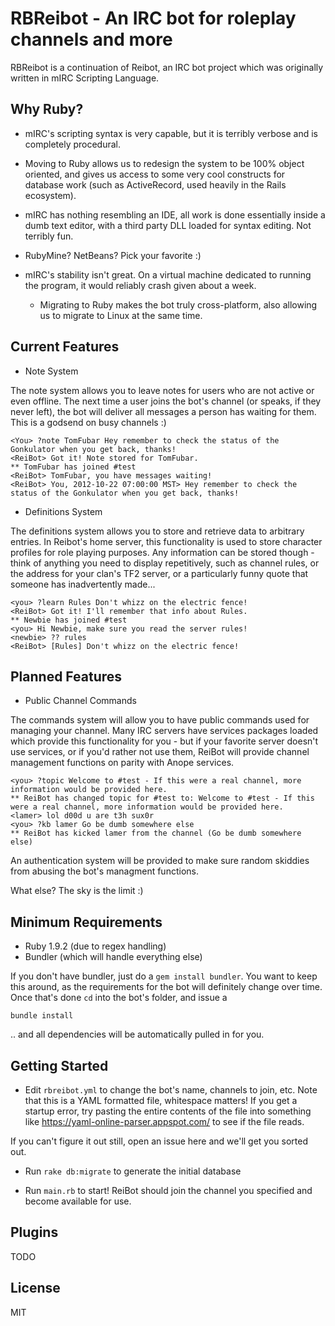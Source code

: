 RBReibot - An IRC bot for roleplay channels and more
====================================================

RBReibot is a continuation of Reibot, an IRC bot project which was originally written in mIRC Scripting Language.

Why Ruby?
---------

* mIRC's scripting syntax is very capable, but it is terribly verbose and is completely procedural.
  
 * Moving to Ruby allows us to redesign the system to be 100% object oriented, and gives us access to some very cool constructs for database work (such as ActiveRecord, used heavily in the Rails ecosystem).



* mIRC has nothing resembling an IDE, all work is done essentially inside a dumb text editor, with a third party DLL loaded for syntax editing. Not terribly fun.

 * RubyMine? NetBeans? Pick your favorite :)



* mIRC's stability isn't great. On a virtual machine dedicated to running the program, it would reliably crash given about a week.

  * Migrating to Ruby makes the bot truly cross-platform, also allowing us to migrate to Linux at the same time.


Current Features
----------------

* Note System

The note system allows you to leave notes for users who are not active or even offline. The next time a user joins the bot's channel (or speaks, if they never left), the bot will deliver all messages a person has waiting for them. This is a godsend on busy channels :)


    <You> ?note TomFubar Hey remember to check the status of the Gonkulator when you get back, thanks!
    <ReiBot> Got it! Note stored for TomFubar.
    ** TomFubar has joined #test
    <ReiBot> TomFubar, you have messages waiting!
    <ReiBot> You, 2012-10-22 07:00:00 MST> Hey remember to check the status of the Gonkulator when you get back, thanks!


* Definitions System

The definitions system allows you to store and retrieve data to arbitrary entries. In Reibot's home server, this functionality is used to store character profiles for role playing purposes. Any information can be stored though - think of anything you need to display repetitively, such as channel rules, or the address for your clan's TF2 server, or a particularly funny quote that someone has inadvertently made...

    <you> ?learn Rules Don't whizz on the electric fence!
    <ReiBot> Got it! I'll remember that info about Rules.
    ** Newbie has joined #test
    <you> Hi Newbie, make sure you read the server rules!
    <newbie> ?? rules
    <ReiBot> [Rules] Don't whizz on the electric fence!

Planned Features
-----------------
* Public Channel Commands

The commands system will allow you to have public commands used for managing your channel. Many IRC servers have services packages loaded which provide this functionality for you - but if your favorite server doesn't use services, or if you'd rather not use them, ReiBot will provide channel management functions on parity with Anope services.

    <you> ?topic Welcome to #test - If this were a real channel, more information would be provided here.
    ** ReiBot has changed topic for #test to: Welcome to #test - If this were a real channel, more information would be provided here.
    <lamer> lol d00d u are t3h sux0r
    <you> ?kb lamer Go be dumb somewhere else
    ** ReiBot has kicked lamer from the channel (Go be dumb somewhere else)

An authentication system will be provided to make sure random skiddies from abusing the bot's managment functions.

What else? The sky is the limit :)

Minimum Requirements
------------

* Ruby 1.9.2 (due to regex handling)
* Bundler (which will handle everything else)

If you don't have bundler, just do a `gem install bundler`. You want to keep this around, as the requirements
for the bot will definitely change over time. Once that's done  `cd` into the bot's folder, and issue a

`bundle install`

.. and all dependencies will be automatically pulled in for you.

Getting Started
---------------

* Edit `rbreibot.yml` to change the bot's name, channels to join, etc. Note that this is a YAML formatted file, whitespace matters! If you get a startup error, try pasting the entire contents of the file into something like https://yaml-online-parser.appspot.com/ to see if the file reads.

If you can't figure it out still, open an issue here and we'll get you sorted out.

* Run `rake db:migrate` to generate the initial database

* Run `main.rb` to start! ReiBot should join the channel you specified and become available for use.


Plugins
-------

TODO


License
-------

MIT
